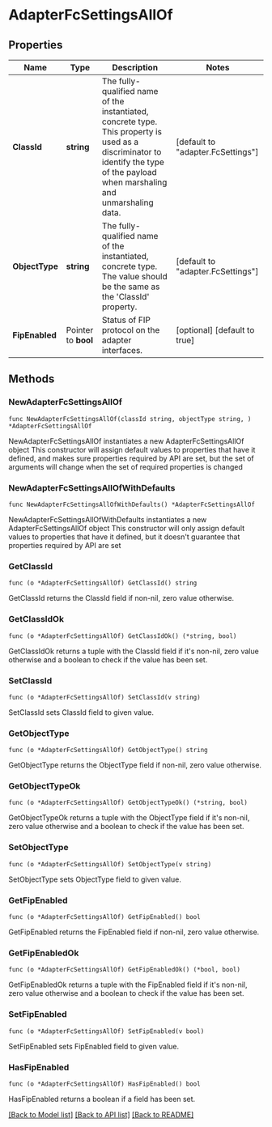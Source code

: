 # AdapterFcSettingsAllOf

## Properties

Name | Type | Description | Notes
------------ | ------------- | ------------- | -------------
**ClassId** | **string** | The fully-qualified name of the instantiated, concrete type. This property is used as a discriminator to identify the type of the payload when marshaling and unmarshaling data. | [default to "adapter.FcSettings"]
**ObjectType** | **string** | The fully-qualified name of the instantiated, concrete type. The value should be the same as the &#39;ClassId&#39; property. | [default to "adapter.FcSettings"]
**FipEnabled** | Pointer to **bool** | Status of FIP protocol on the adapter interfaces. | [optional] [default to true]

## Methods

### NewAdapterFcSettingsAllOf

`func NewAdapterFcSettingsAllOf(classId string, objectType string, ) *AdapterFcSettingsAllOf`

NewAdapterFcSettingsAllOf instantiates a new AdapterFcSettingsAllOf object
This constructor will assign default values to properties that have it defined,
and makes sure properties required by API are set, but the set of arguments
will change when the set of required properties is changed

### NewAdapterFcSettingsAllOfWithDefaults

`func NewAdapterFcSettingsAllOfWithDefaults() *AdapterFcSettingsAllOf`

NewAdapterFcSettingsAllOfWithDefaults instantiates a new AdapterFcSettingsAllOf object
This constructor will only assign default values to properties that have it defined,
but it doesn't guarantee that properties required by API are set

### GetClassId

`func (o *AdapterFcSettingsAllOf) GetClassId() string`

GetClassId returns the ClassId field if non-nil, zero value otherwise.

### GetClassIdOk

`func (o *AdapterFcSettingsAllOf) GetClassIdOk() (*string, bool)`

GetClassIdOk returns a tuple with the ClassId field if it's non-nil, zero value otherwise
and a boolean to check if the value has been set.

### SetClassId

`func (o *AdapterFcSettingsAllOf) SetClassId(v string)`

SetClassId sets ClassId field to given value.


### GetObjectType

`func (o *AdapterFcSettingsAllOf) GetObjectType() string`

GetObjectType returns the ObjectType field if non-nil, zero value otherwise.

### GetObjectTypeOk

`func (o *AdapterFcSettingsAllOf) GetObjectTypeOk() (*string, bool)`

GetObjectTypeOk returns a tuple with the ObjectType field if it's non-nil, zero value otherwise
and a boolean to check if the value has been set.

### SetObjectType

`func (o *AdapterFcSettingsAllOf) SetObjectType(v string)`

SetObjectType sets ObjectType field to given value.


### GetFipEnabled

`func (o *AdapterFcSettingsAllOf) GetFipEnabled() bool`

GetFipEnabled returns the FipEnabled field if non-nil, zero value otherwise.

### GetFipEnabledOk

`func (o *AdapterFcSettingsAllOf) GetFipEnabledOk() (*bool, bool)`

GetFipEnabledOk returns a tuple with the FipEnabled field if it's non-nil, zero value otherwise
and a boolean to check if the value has been set.

### SetFipEnabled

`func (o *AdapterFcSettingsAllOf) SetFipEnabled(v bool)`

SetFipEnabled sets FipEnabled field to given value.

### HasFipEnabled

`func (o *AdapterFcSettingsAllOf) HasFipEnabled() bool`

HasFipEnabled returns a boolean if a field has been set.


[[Back to Model list]](../README.md#documentation-for-models) [[Back to API list]](../README.md#documentation-for-api-endpoints) [[Back to README]](../README.md)


